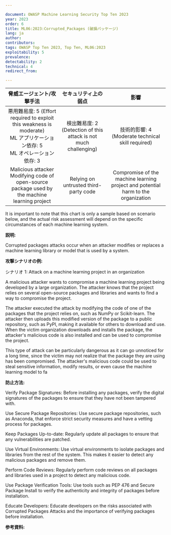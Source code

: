 ```yaml
---

document: OWASP Machine Learning Security Top Ten 2023
year: 2023
order: 6
title: ML06:2023:Corrupted_Packages (破損パッケージ)
lang: ja
author:
contributors:
tags: OWASP Top Ten 2023, Top Ten, ML06:2023
exploitability: 5
prevalence:
detectability: 2
technical: 4
redirect_from:

---
```


|                                                     脅威エージェント/攻撃手法                                                        |                            セキュリティ上の弱点                        |                                       影響                                        |
|:------------------------------------------------------------------------------------------------------------------------------------:|:----------------------------------------------------------------------:|:---------------------------------------------------------------------------------:|
| 悪用難易度: 5 (Effort required to exploit this weakness is moderate)<br>ML アプリケーション依存: 5 <br>ML オペレーション依存: 3      | 検出難易度: 2<br>(Detection of this attack is not much challenging)    |             技術的影響: 4 <br>(Moderate technical skill required)<br>             |
| Malicious attacker<br>Modifying code of open-source package used by the machine learning project                                     | Relying on untrusted third-party code                                  | Compromise of the machine learning project and potential harm to the organization |

It is important to note that this chart is only a sample based on scenario below, and the actual risk assessment will depend on the specific circumstances of each machine learning system.



**説明:**

Corrupted packages attacks occur when an attacker modifies or replaces a machine learning library or model that is used by a system.


**攻撃シナリオの例:**

シナリオ 1: Attack on a machine learning project in an organization

A malicious attacker wants to compromise a machine learning project being developed by a large organization. 
The attacker knows that the project relies on several open-source packages and libraries and wants to find a way to compromise the project.



The attacker executed the attack by modifying the code of one of the packages that the project relies on, such as NumPy or Scikit-learn. 
The attacker then uploads this modified version of the package to a public repository, such as PyPI, making it available for others to download and use. 
When the victim organization downloads and installs the package, the attacker\'s malicious code is also installed and can be used to compromise the project.





This type of attack can be particularly dangerous as it can go unnoticed for a long time, since the victim may not realize that the package they are using has been compromised. 
The attacker\'s malicious code could be used to steal sensitive information, modify results, or even cause the machine learning model to fa




**防止方法:**

Verify Package Signatures: Before installing any packages, verify the digital signatures of the packages to ensure that they have not been tampered with.



Use Secure Package Repositories: Use secure package repositories, such as Anaconda, that enforce strict security measures and have a vetting process for packages.



Keep Packages Up-to-date: Regularly update all packages to ensure that any vulnerabilities are patched.


Use Virtual Environments: Use virtual environments to isolate packages and libraries from the rest of the system. 
This makes it easier to detect any malicious packages and remove them.


Perform Code Reviews: Regularly perform code reviews on all packages and libraries used in a project to detect any malicious code.


Use Package Verification Tools: Use tools such as PEP 476 and Secure Package Install to verify the authenticity and integrity of packages before installation.



Educate Developers: Educate developers on the risks associated with Corrupted Packages Attacks and the importance of verifying packages before installation.



**参考資料:**
